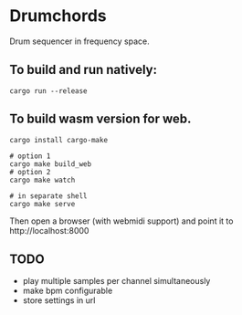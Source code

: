 # Drumchords

Drum sequencer in frequency space.

## To build and run natively:
```
cargo run --release
```

## To build wasm version for web.
```
cargo install cargo-make

# option 1
cargo make build_web
# option 2
cargo make watch

# in separate shell
cargo make serve
```
 
Then open a browser (with webmidi support) and point it to http://localhost:8000

## TODO
* play multiple samples per channel simultaneously
* make bpm configurable
* store settings in url